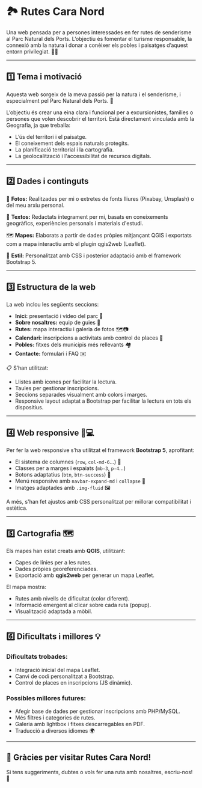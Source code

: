 # 🏞️ Rutes Cara Nord

Una web pensada per a persones interessades en fer rutes de senderisme al Parc Natural dels Ports. L’objectiu és fomentar el turisme responsable, la connexió amb la natura i donar a conèixer els pobles i paisatges d’aquest entorn privilegiat. 🌿👣

---

## 1️⃣ Tema i motivació

Aquesta web sorgeix de la meva passió per la natura i el senderisme, i especialment pel Parc Natural dels Ports. 🌄

L’objectiu és crear una eina clara i funcional per a excursionistes, famílies o persones que volen descobrir el territori. Està directament vinculada amb la Geografia, ja que treballa:

- L’ús del territori i el paisatge.
- El coneixement dels espais naturals protegits.
- La planificació territorial i la cartografia.
- La geolocalització i l'accessibilitat de recursos digitals.

---

## 2️⃣ Dades i continguts

📸 **Fotos:** Realitzades per mi o extretes de fonts lliures (Pixabay, Unsplash) o del meu arxiu personal.

📝 **Textos:** Redactats íntegrament per mi, basats en coneixements geogràfics, experiències personals i materials d'estudi.

🗺️ **Mapes:** Elaborats a partir de dades pròpies mitjançant QGIS i exportats com a mapa interactiu amb el plugin qgis2web (Leaflet).

🎨 **Estil:** Personalitzat amb CSS i posterior adaptació amb el framework Bootstrap 5.

---

## 3️⃣ Estructura de la web

La web inclou les següents seccions:

- **Inici:** presentació i vídeo del parc 🌿
- **Sobre nosaltres:** equip de guies 🌟
- **Rutes:** mapa interactiu i galeria de fotos 🗺️📷
- **Calendari:** inscripcions a activitats amb control de places 📆
- **Pobles:** fitxes dels municipis més rellevants 🏘️
- **Contacte:** formulari i FAQ ✉️

📋 S’han utilitzat:
- Llistes amb icones per facilitar la lectura.
- Taules per gestionar inscripcions.
- Seccions separades visualment amb colors i marges.
- Responsive layout adaptat a Bootstrap per facilitar la lectura en tots els dispositius.

---

## 4️⃣ Web responsive 📱💻

Per fer la web responsive s’ha utilitzat el framework **Bootstrap 5**, aprofitant:

- El sistema de columnes (`row`, `col-md-6`...) 🧱
- Classes per a marges i espaiats (`mb-3`, `p-4`...)
- Botons adaptatius (`btn`, `btn-success`) 🎯
- Menú responsive amb `navbar-expand-md` i `collapse` 🍔
- Imatges adaptades amb `.img-fluid` 🖼️

A més, s'han fet ajustos amb CSS personalitzat per millorar compatibilitat i estètica.

---

## 5️⃣ Cartografia 🗺️

Els mapes han estat creats amb **QGIS**, utilitzant:

- Capes de línies per a les rutes.
- Dades pròpies georeferenciades.
- Exportació amb **qgis2web** per generar un mapa Leaflet.

El mapa mostra:
- Rutes amb nivells de dificultat (color diferent).
- Informació emergent al clicar sobre cada ruta (popup).
- Visualització adaptada a mòbil.

---

## 6️⃣ Dificultats i millores 💡

### Dificultats trobades:
- Integració inicial del mapa Leaflet.
- Canvi de codi personalitzat a Bootstrap.
- Control de places en inscripcions (JS dinàmic).

### Possibles millores futures:
- Afegir base de dades per gestionar inscripcions amb PHP/MySQL.
- Més filtres i categories de rutes.
- Galeria amb lightbox i fitxes descarregables en PDF.
- Traducció a diversos idiomes 🌍

---

## 🚀 Gràcies per visitar **Rutes Cara Nord**!

Si tens suggeriments, dubtes o vols fer una ruta amb nosaltres, escriu-nos! 📩